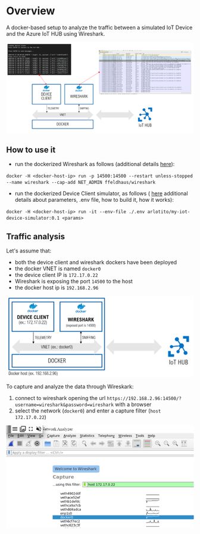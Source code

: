 # Overview
A docker-based setup to analyze the traffic between a simulated IoT Device and the Azure IoT HUB using Wireshark. 

![alt](./images/block-diagram.png)

## How to use it
* run the dockerized Wireshark as follows (additional details [here](https://github.com/ffeldhaus/docker-wireshark)):

`docker -H <docker-host-ip> run -p 14500:14500 --restart unless-stopped --name wireshark --cap-add NET_ADMIN ffeldhaus/wireshark`


* run the dockerized Device Client simulator, as follows ( [here](./device-client-docker/README.md) additional details about parameters, .env file, how to build it, how it works):

`docker -H <docker-host-ip> run -it --env-file ./.env arlotito/my-iot-device-simulator:0.1 <params>`


## Traffic analysis
Let's assume that:
* both the device client and wireshark dockers have been deployed 
* the docker VNET is named `docker0`
* the device client IP is  `172.17.0.22`
* Wireshark is exposing the port `14500` to the host
* the docker host ip is `192.168.2.96`

![](./images/block-diagram-example.png)

To capture and analyze the data through Wireskark:

1. connect to wireshark opening the url `https://192.168.2.96:14500/?username=wireshark&password=wireshark` with a browser
2. select the network (`docker0`) and enter a capture filter (`host 172.17.0.22`)

![](./images/wireshark-network-filter.png)

